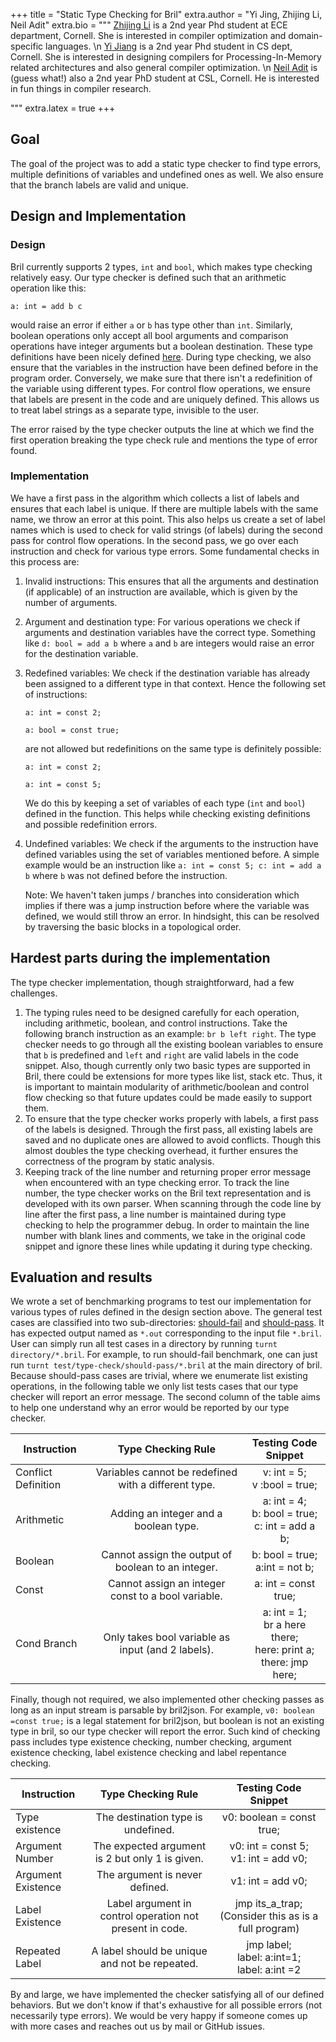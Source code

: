 +++
title = "Static Type Checking for Bril"
extra.author = "Yi Jing, Zhijing Li, Neil Adit"
extra.bio = """
[Zhijing Li](https://tissue3.github.io/) is a 2nd year Phd student at ECE department, Cornell. She is interested in compiler optimization and domain-specific languages. \n
[Yi Jiang](http://www.cs.cornell.edu/~yijiang/) is a 2nd year Phd student in CS dept, Cornell. She is interested in designing compilers for Processing-In-Memory related architectures and also general compiler optimization. \n
[Neil Adit](http://www.neiladit.com) is (guess what!) also a 2nd year PhD student at CSL, Cornell. He is interested in fun things in compiler research.

"""
extra.latex = true
+++



## Goal

The goal of the project was to add a static type checker to find type errors, multiple definitions of variables and undefined ones as well. We also ensure that the branch labels are valid and unique.



## Design and Implementation

### Design

Bril currently supports 2 types, `int` and `bool`, which makes type checking relatively easy. Our type checker is defined such that an arithmetic operation like this:

    a: int = add b c

would raise an error if either `a` or `b` has type other than `int`. Similarly, boolean operations only accept all bool arguments and comparison operations have integer arguments but a boolean destination. These type definitions have been nicely defined [here](https://capra.cs.cornell.edu/bril/langref.html). During type checking, we also ensure that the variables in the instruction have been defined before in the program order. Conversely, we make sure that there isn't a redefinition of the variable using different types. For control flow operations, we ensure that labels are present in the code and are uniquely defined. This allows us to treat label strings as a separate type, invisible to the user. 

The error raised by the type checker outputs the line at which we find the first operation breaking the type check rule and mentions the type of error found.


### Implementation

We have a first pass in the algorithm which collects a list of labels and ensures that each label is unique. If there are multiple labels with the same name, we throw an error at this point. This also helps us create a set of label names which is used to check for valid strings (of labels) during the second pass for control flow operations.  In the second pass, we go over each instruction and check for various type errors. Some fundamental checks in this process are:

1. Invalid instructions: This ensures that all the arguments and destination (if applicable) of an instruction are available, which is given by the number of arguments.

2. Argument and destination type: For various operations we check if arguments and destination variables have the correct type. Something like `d: bool = add a b` where `a` and `b` are integers would raise an error for the destination variable.

3. Redefined variables: We check if the destination variable has already been assigned to a different type in that context.  Hence the following set of instructions:

   `a: int = const 2; `

   `a: bool = const true;` 

   are not allowed but redefinitions on the same type is definitely possible:

   `a: int = const 2;` 

   `a: int = const 5;`

   We do this by keeping a set of variables of each type (`int` and `bool`) defined in the function. This helps while checking existing definitions and possible redefinition errors.

4. Undefined variables: We check if the arguments to the instruction have defined variables using the set of variables mentioned before. A simple example would be an instruction like `a: int = const 5; c: int = add a b` where `b` was not defined before the instruction.

   Note: We haven't taken jumps / branches into consideration which implies if there was a jump instruction before where the variable was defined, we would still throw an error. In hindsight, this can be resolved by traversing the basic blocks in a topological order.



## Hardest parts during the implementation

The type checker implementation, though straightforward, had a few challenges.
1. The typing rules need to be designed carefully for each operation, including arithmetic, boolean, and control instructions. Take the following branch instruction as an example: `br b left right`. The type checker needs to go through all the existing boolean variables to ensure that `b` is predefined and `left` and `right` are valid labels in the code snippet. Also, though currently only two basic types are supported in Bril, there could be extensions for more types like list, stack etc. Thus, it is important to maintain modularity of arithmetic/boolean and control flow checking so that future updates could be made easily to support them.
2. To ensure that the type checker works properly with labels, a first pass of the labels is designed. Through the first pass, all existing labels are saved and no duplicate ones are allowed to avoid conflicts. Though this almost doubles the type checking overhead, it further ensures the correctness of the program by static analysis.
3. Keeping track of the line number and returning proper error message when encountered with an type checking error. To track the line number, the type checker works on the Bril text representation and is developed with its own parser. When scanning through the code line by line after the first pass, a line number is maintained during type checking to help the programmer debug. In order to maintain the line number with blank lines and comments, we take in the original code snippet and ignore these lines while updating it during type checking.



## Evaluation and results

We wrote a set of benchmarking programs to test our implementation for various types of rules defined in the design section above.
The general test cases are classified into two sub-directories: [should-fail](https://github.com/tissue3/bril/tree/master/test/type-check/should-fail) and [should-pass](https://github.com/tissue3/bril/tree/master/test/type-check/should-pass). It has expected output named as `*.out` corresponding to the input file `*.bril`. User can simply run all test cases in a directory by running `turnt directory/*.bril`. For example, to run should-fail benchmark, one can just run `turnt test/type-check/should-pass/*.bril` at the main directory of bril.
Because should-pass cases are trivial, where we enumerate list existing operations, in the following table we only list tests cases that our type checker will report an error message. The second column of the table aims to help one understand why an error would be reported by our type checker.

| Instruction | Type Checking Rule |Testing Code Snippet  |
| ----------- | :-----------: | :-------------: |
| Conflict Definition  |   Variables cannot be redefined with a different type.   |      v: int = 5;<br/> v :bool = true;      |
| Arithmetic         |          Adding an integer and a boolean type.           |                a: int = 4;<br/>b: bool = true;<br/>c: int = add a b;               |
| Boolean         |      Cannot assign the output of boolean to an integer.      |    b: bool = true;<br/> a:int = not b;    |
| Const       |    Cannot assign an integer const to a bool variable.    |            a: int =  const true;             |
| Cond Branch |    Only takes bool variable as input (and 2 labels).     |     a: int = 1;<br/> br a here there;<br/> here: print a;<br/>there: jmp here; |

Finally, though not required, we also implemented other checking passes as long as an input stream is parsable by bril2json. For example, `v0: boolean =const true;` is a legal statement for bril2json, but boolean is not an existing type in bril, so our type checker will report the error. Such kind of checking pass includes type existence checking, number checking, argument existence checking, label existence checking and label repentance checking.

| Instruction |               Type Checking Rule               |          Testing Code Snippet          |
| ----------- | :-----------------------------------------------------: | :-----------------------------------: |
| Type existence       | The destination type is undefined.          | v0: boolean = const true; |
| Argument Number       | The expected argument is 2 but only 1 is given.          |  v0: int = const 5;<br/> v1: int = add v0;  |
| Argument Existence | The argument is never defined. | v1: int = add v0; |
| Label Existence      | Label argument in control operation not present in code. |            jmp its_a_trap; (Consider this as is a full program)     |
| Repeated Label |      A label should be unique and not be repeated.       | jmp label;<br/> label: a:int=1;<br/> label: a:int =2 |

By and large, we have implemented the checker satisfying all of our defined behaviors. But we don't know if that's exhaustive for all possible errors (not necessarily type errors). We would be very happy if someone comes up with more cases and reaches out us by mail or GitHub issues.






